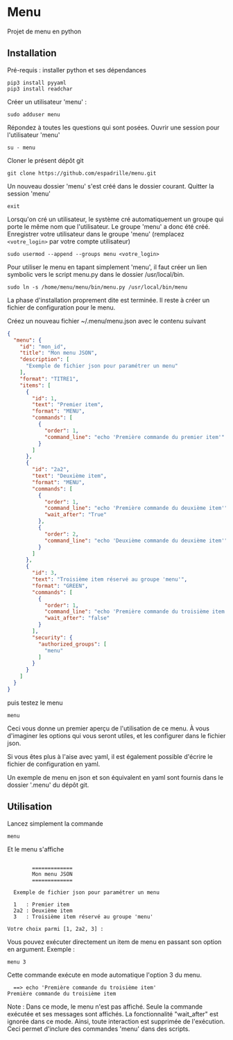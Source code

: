 # Menu

Projet de menu en python

## Installation

Pré-requis : installer python et ses dépendances
```commandline
pip3 install pyyaml
pip3 install readchar
```

Créer un utilisateur 'menu' :
```commandline
sudo adduser menu
```
Répondez à toutes les questions qui sont posées.
Ouvrir une session pour l'utilisateur 'menu'
```commandline
su - menu
```
Cloner le présent dépôt git
```commandline
git clone https://github.com/espadrille/menu.git
```
Un nouveau dossier 'menu' s'est créé dans le dossier courant.
Quitter la session 'menu'
```commandline
exit
```
Lorsqu'on cré un utilisateur, le système cré automatiquement un groupe qui porte le même
nom que l'utilisateur. Le groupe 'menu' a donc été créé.
Enregistrer votre utilisateur dans le groupe 'menu' (remplacez ```<votre_login>``` par votre compte utilisateur)
```commandline
sudo usermod --append --groups menu <votre_login>
```
Pour utiliser le menu en tapant simplement 'menu', il faut créer un lien symbolic
vers le script menu.py dans le dossier /usr/local/bin.
```commandline
sudo ln -s /home/menu/menu/bin/menu.py /usr/local/bin/menu
```
La phase d'installation proprement dite est terminée. Il reste à créer un fichier de configuration pour le menu.

Créez un nouveau fichier ~/.menu/menu.json avec le contenu suivant
```json
{
  "menu": {
    "id": "mon_id",
    "title": "Mon menu JSON",
    "description": [
      "Exemple de fichier json pour paramétrer un menu"
    ],
    "format": "TITRE1",
    "items": [
      {
        "id": 1,
        "text": "Premier item",
        "format": "MENU",
        "commands": [
          {
            "order": 1,
            "command_line": "echo 'Première commande du premier item'"
          }
        ]
      },
      {
        "id": "2a2",
        "text": "Deuxième item",
        "format": "MENU",
        "commands": [
          {
            "order": 1,
            "command_line": "echo 'Première commande du deuxième item'",
            "wait_after": "True"
          },
          {
            "order": 2,
            "command_line": "echo 'Deuxième commande du deuxième item'"
          }
        ]
      },
      {
        "id": 3,
        "text": "Troisième item réservé au groupe 'menu'",
        "format": "GREEN",
        "commands": [
          {
            "order": 1,
            "command_line": "echo 'Première commande du troisième item'",
            "wait_after": "false"
          }
        ],
        "security": {
          "authorized_groups": [
            "menu"
          ]
        }
      }
    ]
  }
}
```
puis testez le menu
```commandline
menu
```
Ceci vous donne un premier aperçu de l'utilisation de ce menu.
À vous d'imaginer les options qui vous seront utiles, et les configurer dans le fichier json.

Si vous êtes plus à l'aise avec yaml, il est également possible d'écrire le fichier de configuration en yaml.

Un exemple de menu en json et son équivalent en yaml sont fournis dans le dossier '.menu' du dépôt git.

## Utilisation
Lancez simplement la commande
```commandline
menu
```
Et le menu s'affiche
```text

        =============
        Mon menu JSON
        =============

  Exemple de fichier json pour paramétrer un menu

  1   : Premier item
  2a2 : Deuxième item
  3   : Troisième item réservé au groupe 'menu'

Votre choix parmi [1, 2a2, 3] :
```
Vous pouvez exécuter directement un item de menu en passant son option en argument. Exemple :
```commandline
menu 3
```
Cette commande exécute en mode automatique l'option 3 du menu.
```text
  ==> echo 'Première commande du troisième item'
Première commande du troisième item
```
Note : Dans ce mode, le menu n'est pas affiché. Seule la commande exécutée et ses messages sont affichés. La fonctionnalité "wait_after" est ignorée dans ce mode. Ainsi, toute interaction est supprimée de l'exécution. Ceci permet d'inclure des commandes 'menu' dans des scripts.
